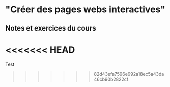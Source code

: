 # "Créer des pages webs interactives" 
## Notes et exercices du cours
<<<<<<< HEAD
=======

Test
>>>>>>> 82d43efa7596e992a18ec5a43da46cb90b2822cf
